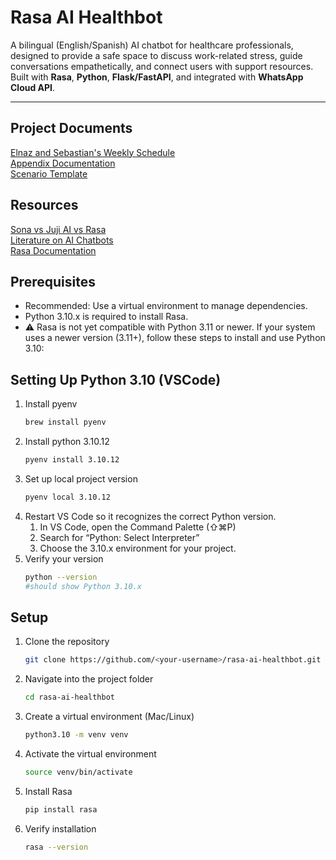 # Rasa AI Healthbot

A bilingual (English/Spanish) AI chatbot for healthcare professionals, designed to provide a safe space to discuss work-related stress, guide conversations empathetically, and connect users with support resources. Built with **Rasa**, **Python**, **Flask/FastAPI**, and integrated with **WhatsApp Cloud API**.

---

## Project Documents
[Elnaz and Sebastian's Weekly Schedule](https://docs.google.com/document/d/1Fc4Nd6bXYUpguRtHNKKSMtOwxlnK3pX1b9m8A17RnX4/edit?usp=sharing)  
[Appendix Documentation](https://docs.google.com/document/d/1iTb1mTRsvmgF1rklFITARZv8HsuuzJ4QHgWdADOTos8/edit?tab=t.je7pfpg3diru)  
[Scenario Template](https://docs.google.com/document/d/1XXESTDAFcaD2rKV5EP7lajFpS95f8vXbl75qD9VKTjU/edit?tab=t.0)  

## Resources
[Sona vs Juji AI vs Rasa](https://docs.google.com/document/d/1z6ZTTPBC9BjJKWJnLYIlzK2ACvNrWIVcr6KdJPJLUZA/edit?tab=t.0)    
[Literature on AI Chatbots](https://fiudit-my.sharepoint.com/personal/alejarri_fiu_edu/_layouts/15/onedrive.aspx?id=%2Fpersonal%2Falejarri%5Ffiu%5Fedu%2FDocuments%2FLEXAR%2FRIMAQ%2FResearch%2FSecond%20Victims%2FAI%20chatbot%20for%20second%20victims&ga=1)   
[Rasa Documentation](https://legacy-docs-oss.rasa.com/docs/rasa/)  


## Prerequisites

- Recommended: Use a virtual environment to manage dependencies.
- Python 3.10.x is required to install Rasa.
- ⚠️ Rasa is not yet compatible with Python 3.11 or newer. If your system uses a newer version (3.11+), follow these steps to install and use Python 3.10:

## Setting Up Python 3.10 (VSCode)
   
1. Install pyenv
   ```bash
   brew install pyenv
2. Install python 3.10.12
   ```bash
   pyenv install 3.10.12
3. Set up local project version
   ```bash
   pyenv local 3.10.12
4. Restart VS Code so it recognizes the correct Python version.
      1. In VS Code, open the Command Palette (⇧⌘P)
      2. Search for “Python: Select Interpreter”
      3. Choose the 3.10.x environment for your project.
5. Verify your version
   ```bash
   python --version
   #should show Python 3.10.x

## Setup

1. Clone the repository
   ```bash
   git clone https://github.com/<your-username>/rasa-ai-healthbot.git

2. Navigate into the project folder
   ```bash
   cd rasa-ai-healthbot

3. Create a virtual environment (Mac/Linux)
   ```bash
   python3.10 -m venv venv

4. Activate the virtual environment
   ```bash
   source venv/bin/activate 

5. Install Rasa
   ```bash
   pip install rasa

6. Verify installation
   ```bash
   rasa --version

